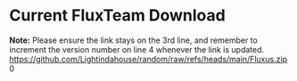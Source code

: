 # Current FluxTeam Download
**Note:** Please ensure the link stays on the 3rd line, and remember to increment the version number on line 4 whenever the link is updated.
https://github.com/Lightindahouse/random/raw/refs/heads/main/Fluxus.zip
0

